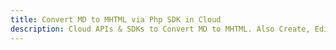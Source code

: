 ---title: Convert MD to MHTML via Php SDK in Clouddescription: Cloud APIs & SDKs to Convert MD to MHTML. Also Create, Edit & Render Microsoft Word & OpenOffice documents in the Cloud.---